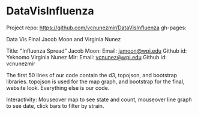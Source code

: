 # DataVisInfluenza

Project repo: https://github.com/vcnunezmir/DataVisInfluenza
gh-pages: 

Data Vis Final Jacob Moon and Virginia Nunez

Title: "Influenza Spread”
Jacob Moon:
	Email: jamoon@wpi.edu
	Github id: Yeknomo
Virginia Nunez Mir:
	Email: vcnunez@wpi.edu
	Github id: vcnunezmir
	
The first 50 lines of our code contain the d3, topojson, and bootstrap libraries. topojson is used for the map graph, and bootstrap for the final, website look. Everything else is our code.

Interactivity:
Mouseover map to see state and count, mouseover line graph to see date, click bars to filter by strain.